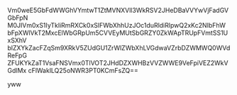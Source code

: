Vm0weE5GbFdWWGhVYmtwT1ZtMVNXVll3WkRSV2JHeDBaVVYwVjFadGVGbFpN
M0JIVm0xS1IyTkliRmRXCk0xSlFWbXhhUzJOc1duRldiRlpwQ2xKc2NIbFhW
bFpXWlVkT2MxcElWbGRpUm5CVVEyMUtSbGRZY0ZkWApTRUpFVmtSS1UxSXhV
blZXYkZacFZqSm9XRkV5ZUdGU1ZrWlZWbXhLVGdwaVZrbDZWMWQ0WVdReFpG
ZFUKYkZaT1VsaFNSVmx0TlVOT2JHdDZXWHBzVVZWWE9VeFpiVEZ2WkVGdlMx
cFlWaklLQ25oNWR3PT0KCmFsZQ==

yww